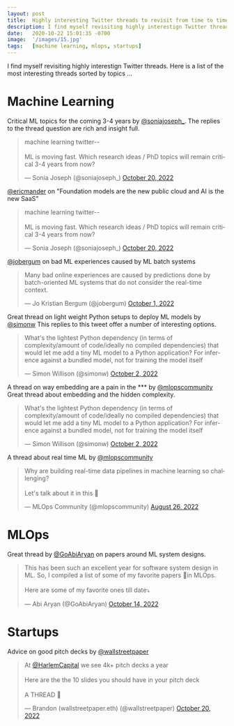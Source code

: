 ```yaml
---
layout: post
title:  Highly interesting Twitter threads to revisit from time to time
description: I find myself revisiting highly interestign Twitter threads. Here is a list of the most interesting threads sorted by topics ...
date:   2020-10-22 15:01:35 -0700
image:  '/images/15.jpg'
tags:   [machine learning, mlops, startups]
---
```

I find myself revisiting highly interestign Twitter threads. Here is a list of the most interesting threads sorted by topics ...

<!-- ![Machine Learning]({{site.baseurl}}/images/alina-grubnyak-ZiQkhI7417A-unsplash.jpg#wide)
*Photo by [Alina Grubnyak](https://unsplash.com/photos/ZiQkhI7417A) on [Unsplash](https://unsplash.com/)* -->


# Machine Learning

Critical ML topics for the coming 3-4 years by [@soniajoseph_](https://twitter.com/soniajoseph_/). The replies to the thread question are rich and insight full.
<blockquote class="twitter-tweet"><p lang="en" dir="ltr">machine learning twitter-- <br><br>ML is moving fast. Which research ideas / PhD topics will remain critical 3-4 years from now?</p>&mdash; Sonia Joseph (@soniajoseph_) <a href="https://twitter.com/soniajoseph_/status/1583184692282478592?ref_src=twsrc%5Etfw">October 20, 2022</a></blockquote> <script async src="https://platform.twitter.com/widgets.js" charset="utf-8"></script>

[@ericmander](https://twitter.com/ericmander/) on "Foundation models are the new public cloud and AI is the new SaaS"
<blockquote class="twitter-tweet"><p lang="en" dir="ltr">machine learning twitter-- <br><br>ML is moving fast. Which research ideas / PhD topics will remain critical 3-4 years from now?</p>&mdash; Sonia Joseph (@soniajoseph_) <a href="https://twitter.com/ericmander/status/1575390598512746496?ref_src=twsrc%5Etfw">October 20, 2022</a></blockquote> <script async src="https://platform.twitter.com/widgets.js" charset="utf-8"></script>

[@jobergum](https://twitter.com/jobergum/) on bad ML experiences caused by ML batch systems
<blockquote class="twitter-tweet"><p lang="en" dir="ltr">Many bad online experiences are caused by predictions done by batch-oriented ML systems that do not consider the real-time context.</p>&mdash; Jo Kristian Bergum (@jobergum) <a href="https://twitter.com/jobergum/status/1576287869005889537?ref_src=twsrc%5Etfw">October 1, 2022</a></blockquote> <script async src="https://platform.twitter.com/widgets.js" charset="utf-8"></script>

Great thread on light weight Python setups to deploy ML models by [@simonw](https://twitter.com/simonw)
This replies to this tweet offer a number of interesting options.
<blockquote class="twitter-tweet"><p lang="en" dir="ltr">What&#39;s the lightest Python dependency (in terms of complexity/amount of code/ideally no compiled dependencies) that would let me add a tiny ML model to a Python application? For inference against a bundled model, not for training the model itself</p>&mdash; Simon Willison (@simonw) <a href="https://twitter.com/simonw/status/1576680930680262658?ref_src=twsrc%5Etfw">October 2, 2022</a></blockquote> <script async src="https://platform.twitter.com/widgets.js" charset="utf-8"></script>

A thread on way embedding are a pain in the *** by [@mlopscommunity](https://twitter.com/mlopscommunity/)
Great thread about embedding and the hidden complexity.
<blockquote class="twitter-tweet"><p lang="en" dir="ltr">What&#39;s the lightest Python dependency (in terms of complexity/amount of code/ideally no compiled dependencies) that would let me add a tiny ML model to a Python application? For inference against a bundled model, not for training the model itself</p>&mdash; Simon Willison (@simonw) <a href="https://twitter.com/mlopscommunity/status/1562078702535573505?ref_src=twsrc%5Etfw">October 2, 2022</a></blockquote> <script async src="https://platform.twitter.com/widgets.js" charset="utf-8"></script>

A thread about real time ML by [@mlopscommunity](https://twitter.com/mlopscommunity/)
<blockquote class="twitter-tweet"><p lang="en" dir="ltr">Why are building real-time data pipelines in machine learning so challenging? <br><br>Let&#39;s talk about it in this 🧵</p>&mdash; MLOps Community (@mlopscommunity) <a href="https://twitter.com/mlopscommunity/status/1563162922247139332?ref_src=twsrc%5Etfw">August 26, 2022</a></blockquote> <script async src="https://platform.twitter.com/widgets.js" charset="utf-8"></script>

<!-- ![Startups]({{site.baseurl}}/images/15-1.jpg#wide)
*Photo by [Israel Andrade](https://unsplash.com/photos/YI_9SivVt_s) on [Unsplash](https://unsplash.com/)* -->

# MLOps

Great thread by [@GoAbiAryan](https://twitter.com/GoAbiAryan/) on papers around ML system designs.
<blockquote class="twitter-tweet"><p lang="en" dir="ltr">This has been such an excellent year for software system design in ML. So, I compiled a list of some of my favorite papers 📜in MLOps. <br><br>Here are some of my favorite ones till date⤵️</p>&mdash; Abi Aryan (@GoAbiAryan) <a href="https://twitter.com/GoAbiAryan/status/1580852750526468097?ref_src=twsrc%5Etfw">October 14, 2022</a></blockquote> <script async src="https://platform.twitter.com/widgets.js" charset="utf-8"></script>


# Startups

Advice on  good pitch decks by [@wallstreetpaper](https://twitter.com/wallstreetpaper/)
<blockquote class="twitter-tweet"><p lang="en" dir="ltr">At <a href="https://twitter.com/HarlemCapital?ref_src=twsrc%5Etfw">@HarlemCapital</a> we see 4k+ pitch decks a year<br><br>Here are the the 10 slides you should have in your pitch deck<br><br>A THREAD 🧵</p>&mdash; Brandon (wallstreetpaper.eth) (@wallstreetpaper) <a href="https://twitter.com/wallstreetpaper/status/1582884312604504064?ref_src=twsrc%5Etfw">October 20, 2022</a></blockquote> <script async src="https://platform.twitter.com/widgets.js" charset="utf-8"></script>
